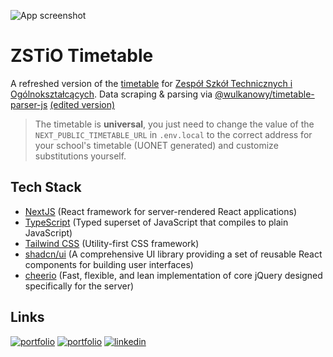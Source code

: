 ![App screenshot](/public/og-image.png)

# ZSTiO Timetable

A refreshed version of the [timetable](https://www.zstio-elektronika.pl/plan/index.html)
for [Zespół Szkół Technicznych i Ogólnokształcących](https://zstiojar.edu.pl/).
Data scraping & parsing via [@wulkanowy/timetable-parser-js](https://github.com/wulkanowy/timetable-parser-js) [(edited version)](https://github.com/majusss/timetable-parser-js)

> The timetable is **universal**, you just need to change the value of the `NEXT_PUBLIC_TIMETABLE_URL` in `.env.local` to the
> correct address for your school's timetable (UONET generated) and customize substitutions yourself.

## Tech Stack

- [NextJS](https://nextjs.org/) (React framework for server-rendered React applications)
- [TypeScript](https://www.typescriptlang.org/) (Typed superset of JavaScript that compiles to plain JavaScript)
- [Tailwind CSS](https://tailwindcss.com/) (Utility-first CSS framework)
- [shadcn/ui](https://ui.shadcn.com/) (A comprehensive UI library providing a set of reusable React components for building user interfaces)
- [cheerio](https://cheerio.js.org/) (Fast, flexible, and lean implementation of core jQuery designed specifically for the server)

## Links

[![portfolio](https://img.shields.io/badge/GitHub-rvyk-100000?style=for-the-badge&logo=github&logoColor=white)](https://github.com/rvyk/)
[![portfolio](https://img.shields.io/badge/Github-majusss-100000?style=for-the-badge&logo=github&logoColor=white)](https://github.com/majusss/)
[![linkedin](https://img.shields.io/badge/TRY-0A66C2?style=for-the-badge&logoColor=white)](https://plan.zstiojar.edu.pl/)
